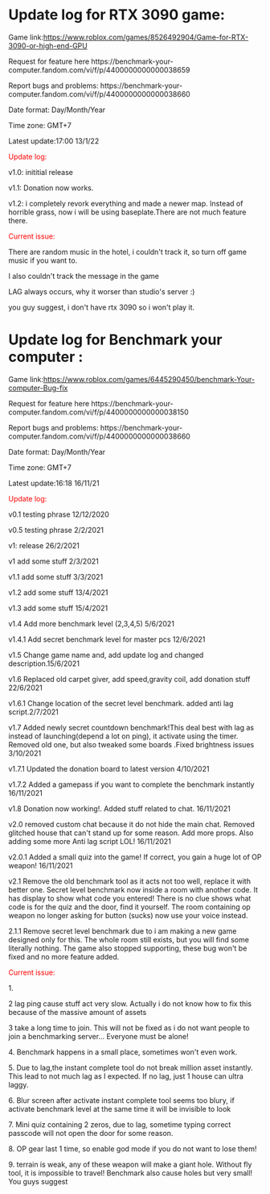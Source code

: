 # Update log for RTX 3090 game:
Game link:https://www.roblox.com/games/8526492904/Game-for-RTX-3090-or-high-end-GPU
<p>Request for feature here https://benchmark-your-computer.fandom.com/vi/f/p/4400000000000038659
<p>Report bugs and problems: https://benchmark-your-computer.fandom.com/vi/f/p/4400000000000038660
<p>Date format: Day/Month/Year
<p>Time zone: GMT+7

<p>Latest update:17:00 13/1/22
<p style="color:red;">Update log:
<p>v1.0: inititial release
<p>v1.1: Donation now works.
<p>v1.2: i completely revork everything and made a newer map. Instead of horrible grass, now i will be using baseplate.There are not much feature there.
<p style="color:red;">Current issue:
<p>There are random music in the hotel, i couldn't track it, so turn off game music if you want to.
<p>I also couldn't track the message in the game
<p>LAG always occurs, why it worser than studio's server :)

<p>you guy suggest, i don't have rtx 3090 so i won't play it.
  
  
# Update log for Benchmark your computer  :
Game link:https://www.roblox.com/games/6445290450/benchmark-Your-computer-Bug-fix
<p>Request for feature here https://benchmark-your-computer.fandom.com/vi/f/p/4400000000000038150
<p>Report bugs and problems: https://benchmark-your-computer.fandom.com/vi/f/p/4400000000000038660
<p>Date format: Day/Month/Year
<p>Time zone: GMT+7

<p>Latest update:16:18 16/11/21
<p style="color:red;">Update log:
<p>v0.1 testing phrase 12/12/2020
<p>v0.5 testing phrase 2/2/2021
 
<p>v1: release 26/2/2021
  
<p>v1 add some stuff 2/3/2021
<p>v1.1 add some stuff 3/3/2021
<p>v1.2 add some stuff 13/4/2021
<p>v1.3 add some stuff 15/4/2021
<p>v1.4 Add more benchmark level (2,3,4,5)  5/6/2021
<p>v1.4.1 Add secret benchmark level for master pcs 12/6/2021
<p>v1.5 Change game name and, add update log and changed description.15/6/2021
<p>v1.6 Replaced old carpet giver, add speed,gravity coil, add donation stuff 22/6/2021
<p>v1.6.1 Change location of the secret level benchmark. added anti lag script.2/7/2021
<p>v1.7 Added newly secret countdown benchmark!This deal best with lag as instead of launching(depend a lot on ping), it activate using the timer. Removed old one, but also tweaked some boards .Fixed brightness issues 3/10/2021
<p>v1.7.1 Updated the donation board to latest version 4/10/2021
<p>v1.7.2 Added a gamepass if you want to complete the benchmark instantly 16/11/2021
<p>v1.8 Donation now working!. Added stuff related to chat.   16/11/2021
<p>v2.0 removed custom chat because it do not hide the main chat. Removed glitched house that can't stand up for some reason. Add more props.  Also adding some more Anti lag script LOL! 16/11/2021
<p>v2.0.1 Added a small quiz into the game! If correct, you gain a huge lot of OP weapon! 16/11/2021
<p>v2.1  Remove the old benchmark tool as it acts not too well, replace it with better one. Secret level benchmark now inside a room with another code. It has display to show what code you entered! There is no clue shows what code is for the quiz and the door, find it yourself. The room  containing op weapon  no longer asking for button (sucks) now use your voice instead.
<p>2.1.1 Remove secret level benchmark due to i am making a new game designed only for this. The whole room still exists, but you will find some literally nothing. The game also stopped supporting, these bug won't be fixed and no more feature added.
  




<p style="color:red;">Current issue:
<p>1.
<p>2 lag ping cause stuff act very slow. Actually i do not know how to fix this because of the massive amount of assets
<p>3 take a long time to join. This will not be fixed as i do not want people to join a benchmarking server... Everyone must be alone!
<p>4. Benchmark happens in a small place, sometimes won't even work.
<p>5. Due to lag,the instant complete tool do not break million asset instantly. This lead to not much lag as I expected. If no lag, just 1 house can ultra laggy.
<p>6. Blur screen after activate instant complete tool seems too blury, if activate benchmark level at the same time it will be invisible to look
<p>7. Mini quiz containing 2 zeros, due to lag, sometime typing correct passcode will not open the door for some reason.
<p>8. OP gear last 1 time, so enable god mode if you do not want to lose them!
<p>9. terrain is weak, any of these weapon will make a giant hole. Without fly tool, it is impossible to travel!  Benchmark also cause holes but very small!
You guys suggest  
